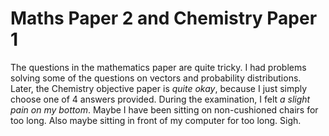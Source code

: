Maths Paper 2 and Chemistry Paper 1
===

The questions in the mathematics paper are quite tricky. I had problems solving some of the questions on vectors and probability distributions. Later, the Chemistry objective paper is *quite okay*, because I just simply choose one of 4 answers provided. During the examination, I felt *a slight pain on my bottom*. Maybe I have been sitting on non-cushioned chairs for too long. Also maybe sitting in front of my computer for too long. Sigh.